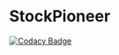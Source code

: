 # StockPioneer
[![Codacy Badge](https://api.codacy.com/project/badge/Grade/ddd6e15ad4444970b0e84f0153e1b4dd)](https://www.codacy.com/manual/tasi788/StockPioneer?utm_source=github.com&amp;utm_medium=referral&amp;utm_content=tasi788/StockPioneer&amp;utm_campaign=Badge_Grade)

